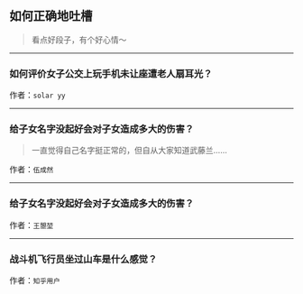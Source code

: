 ## 如何正确地吐槽

> 看点好段子，有个好心情～


 
---

### 如何评价女子公交上玩手机未让座遭老人扇耳光？

> 


作者：`solar yy`

---

### 给子女名字没起好会对子女造成多大的伤害？

> 一直觉得自己名字挺正常的，但自从大家知道武藤兰……


作者：`伍成然`

---

### 给子女名字没起好会对子女造成多大的伤害？

> 


作者：`王曌堃`

---

### 战斗机飞行员坐过山车是什么感觉？

> 


作者：`知乎用户`